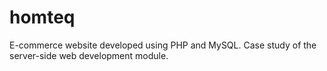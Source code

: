 # homteq
E-commerce website developed using PHP and MySQL. Case study of the server-side web development module.
